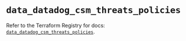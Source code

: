 # `data_datadog_csm_threats_policies`

Refer to the Terraform Registry for docs: [`data_datadog_csm_threats_policies`](https://registry.terraform.io/providers/datadog/datadog/3.70.0/docs/data-sources/csm_threats_policies).
